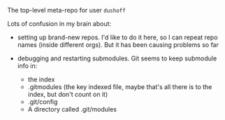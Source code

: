 The top-level meta-repo for user `dushoff`

Lots of confusion in my brain about:

* setting up brand-new repos. I'd like to do it here, so I can repeat repo names (inside different orgs). But it has been causing problems so far

* debugging and restarting submodules. Git seems to keep submodule info in:
	* the index
	* .gitmodules (the key indexed file, maybe that's all there is to the index, but don't count on it)
	* .git/config
	* A directory called .git/modules
